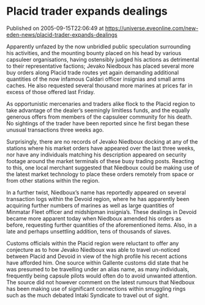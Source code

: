 # Placid trader expands dealings
Published on 2005-09-15T22:06:49 at https://universe.eveonline.com/new-eden-news/placid-trader-expands-dealings

Apparently unfazed by the now unbridled public speculation surrounding his activities, and the mounting bounty placed on his head by various capsuleer organisations, having ostensibly judged his actions as detrimental to their representative factions; Jevako Niedboux has placed several more buy orders along Placid trade routes yet again demanding additional quantities of the now infamous Caldari officer insignias and small arms caches. He also requested several thousand more marines at prices far in excess of those offered last Friday.   
  
As opportunistic mercenaries and traders alike flock to the Placid region to take advantage of the dealer’s seemingly limitless funds, and the equally generous offers from members of the capsuleer community for his death. No sightings of the trader have been reported since he first began these unusual transactions three weeks ago.   
  
Surprisingly, there are no records of Jevako Niedboux docking at any of the stations where his market orders have appeared over the last three weeks, nor have any individuals matching his description appeared on security footage around the market terminals of these busy trading posts. Reacting to this, one local merchant suggested that Niedboux could be making use of the latest market technology to place these orders remotely from space or from other stations within the region.   
  
In a further twist, Niedboux’s name has reportedly appeared on several transaction logs within the Devoid region, where he has apparently been acquiring further numbers of marines as well as large quantities of Minmatar Fleet officer and midshipman insignia’s. These dealings in Devoid became more apparent today when Niedboux amended his orders as before, requesting further quantities of the aforementioned items. Also, in a late and perhaps unsettling addition, tens of thousands of slaves.   
  
Customs officials within the Placid region were reluctant to offer any conjecture as to how Jevako Niedboux was able to travel un-noticed between Placid and Devoid in view of the high profile his recent actions have afforded him. One source within Gallente customs did state that he was presumed to be travelling under an alias name, as many individuals, frequently being capsule pilots would often do to avoid unwanted attention. The source did not however comment on the latest rumours that Niedboux has been making use of significant connections within smuggling rings such as the much debated Intaki Syndicate to travel out of sight.
